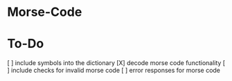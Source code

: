 # Morse-Code

# To-Do
 [ ] include symbols into the dictionary
 [X] decode morse code functionality
 [ ] include checks for invalid morse code
 [ ] error responses for morse code